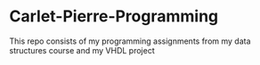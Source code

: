# Carlet-Pierre-Programming

This repo consists of my programming assignments from my data structures course and my VHDL project
